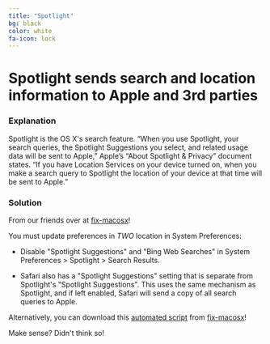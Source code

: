 ```yaml
---
title: "Spotlight"
bg: black
color: white
fa-icon: lock
---
```


# Spotlight sends search and location information to Apple and 3rd parties

### Explanation

Spotlight is the OS X's search feature. “When you use Spotlight, your search queries, the Spotlight Suggestions you select, and related usage data will be sent to Apple,” Apple’s “About Spotlight & Privacy” document states. “If you have Location Services on your device turned on, when you make a search query to Spotlight the location of your device at that time will be sent to Apple.”

### Solution

From our friends over at  [fix-macosx](https://github.com/fix-macosx/)!

You must update preferences in *TWO* location in System Preferences:

- Disable "Spotlight Suggestions" and "Bing Web Searches" in System Preferences > Spotlight > Search Results.

- Safari also has a "Spotlight Suggestions" setting that is separate from Spotlight's "Spotlight Suggestions". This uses the same mechanism as Spotlight, and if left enabled, Safari will send a copy of all search queries to Apple.

Alternatively, you can download this [automated script](https://github.com/fix-macosx/fix-macosx/blob/master/fix-macosx.py) from [fix-macosx](https://github.com/fix-macosx/fix-macosx)!

Make sense? Didn't think so!

